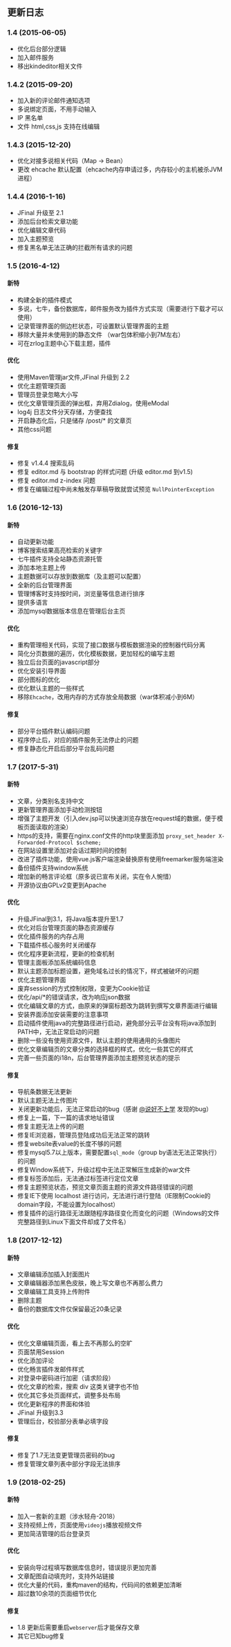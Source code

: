## 更新日志

### 1.4 (2015-06-05)
* 优化后台部分逻辑
* 加入邮件服务
* 移出kindeditor相关文件

### 1.4.2 (2015-09-20)
* 加入新的评论邮件通知选项
* 多说绑定页面，不用手动输入
* IP 黑名单
* 文件 html,css,js 支持在线编辑

### 1.4.3 (2015-12-20)
* 优化对接多说相关代码（Map -> Bean）
* 更改 ehcache 默认配置（ehcache内存申请过多，内存较小的主机被杀JVM进程）

### 1.4.4 (2016-1-16)
* JFinal 升级至 2.1
* 添加后台检索文章功能
* 优化编辑文章代码
* 加入主题预览
* 修复黑名单无法正确的拦截所有请求的问题

### 1.5 (2016-4-12)

#### 新特
* 构建全新的插件模式
* 多说，七牛，备份数据库，邮件服务改为插件方式实现（需要进行下载才可以使用）
* 记录管理界面的侧边栏状态，可设置默认管理界面的主题
* 移除大量并未使用到的静态文件 （war包体积缩小到7M左右）
* 可在zrlog主题中心下载主题，插件
    
#### 优化
* 使用Maven管理jar文件,JFinal 升级到 2.2
* 优化主题管理页面
* 管理员登录忽略大小写
* 优化文章管理页面的弹出框，弃用Zdialog，使用eModal
* log4j 日志文件分天存储，方便查找
* 开启静态化后，只是储存 /post/* 的文章页
* 其他css问题

#### 修复
* 修复 v1.4.4 搜索乱码
* 修复 editor.md 与 bootstrap 的样式问题 (升级 editor.md 到v1.5)
* 修复 editor.md z-index 问题
* 修复在编辑过程中尚未触发存草稿导致就尝试预览 `NullPointerException`

### 1.6 (2016-12-13)

#### 新特
* 自动更新功能
* 博客搜索结果高亮检索的关键字
* 七牛插件支持全站静态资源托管
* 添加本地主题上传
* 主题数据可以存放到数据库（及主题可以配置）
* 全新的后台管理界面
* 管理博客时支持按时间，浏览量等信息进行排序
* 提供多语言
* 添加mysql数据版本信息在管理后台主页

#### 优化
* 重构管理相关代码，实现了接口数据与模板数据渲染的控制器代码分离
* 简化分页数据的遍历，优化模板数据，更加轻松的编写主题
* 独立后台页面的javascript部分
* 优化安装引导界面
* 部分图标的优化
* 优化默认主题的一些样式
* 移除`Ehcache`，改用内存的方式存放全局数据（war体积减小到6M）

#### 修复
* 部分平台插件默认编码问题
* 程序停止后，对应的插件服务无法停止的问题
* 修复静态化开启后部分平台乱码问题

### 1.7 (2017-5-31)

#### 新特
* 文章，分类别名支持中文
* 更新管理界面添加手动检测按钮
* 增强了主题开发（引入dev.jsp可以快速浏览存放在request域的数据，便于模板页面读取的渲染）
* https的支持，需要在nginx.conf文件的http块里面添加 `proxy_set_header X-Forwarded-Protocol $scheme;`
* 在网站设置里添加对会话过期时间的控制
* 改进了插件功能，使用vue.js客户端渲染替换原有使用freemarker服务端渲染
* 备份插件支持window系统
* 增加新的畅言评论框（原多说已宣布关闭，实在令人惋惜）
* 开源协议由GPLv2变更到Apache

#### 优化
* 升级JFinal到3.1，将Java版本提升至1.7
* 优化对后台管理页面的静态资源缓存
* 优化插件服务的内存占用
* 下载插件核心服务时关闭缓存
* 优化程序更新流程，更新的检查机制
* 管理主面板添加系统编码信息
* 默认主题添加标题设置，避免域名过长的情况下，样式被破坏的问题
* 优化主题管理界面
* 废弃session的方式控制权限，变更为Cookie验证
* 优化/api/\*的错误请求，改为响应json数据
* 优化编辑文章的方式，由原来的弹窗标题改为跳转到撰写文章界面进行编辑
* 安装界面添加安装需要的注意事项
* 启动插件使用java的完整路径进行启动，避免部分云平台没有将java添加到PATH中，无法正常启动的问题
* 删除一些没有使用资源文件，默认主题的使用通用的头像图片
* 优化文章编辑页的文章分类的选择框的样式，优化一些其它的样式
* 完善一些页面的i18n，后台管理界面添加主题预览状态的提示

#### 修复
* 导航条数据无法更新
* 默认主题无法上传图片
* 关闭更新功能后，无法正常启动的bug（感谢 [@说好不上学](https://www.weekdragon.cn/) 发现的bug）
* 修复上一篇，下一篇的请求地址错误
* 修复主题无法上传的问题
* 修复IE浏览器，管理员登陆成功后无法正常的跳转
* 修复website表value的长度不够的问题
* 修复mysql5.7以上版本，需要配置`sql_mode`（group by语法无法正常执行）的问题
* 修复Window系统下，升级过程中无法正常解压生成新的war文件
* 修复标签添加后，无法通过标签进行定位文章
* 修复主题预览状态，预览文章页面主题的资源文件路径错误的问题
* 修复IE下使用 localhost 进行访问，无法进行进行登陆（IE限制Cookie的domain字段，不能设置为localhost）
* 修复插件的运行路径无法跟随程序路径变化而变化的问题（Windows的文件完整路径到Linux下面文件却成了文件名）

### 1.8 (2017-12-12)

#### 新特
* 文章编辑添加插入封面图片
* 文章编辑器添加黑色皮肤，晚上写文章也不再那么费力
* 文章编辑工具支持上传附件
* 删除主题
* 备份的数据库文件仅保留最近20条记录

#### 优化
* 优化文章编辑页面，看上去不再那么的空旷
* 页面禁用Session
* 优化添加评论
* 优化畅言插件发邮件样式
* 对登录中密码进行加密（请求阶段）
* 优化文章的检索，搜索 div 这类关键字也不怕
* 优化其它多处页面样式，调整多处布局
* 优化更新程序的界面和体验
* JFinal 升级到3.3
* 管理后台，校验部分表单必填字段

#### 修复
* 修复了1.7无法变更管理员密码的bug
* 修复管理文章列表中部分字段无法排序

### 1.9 (2018-02-25)

#### 新特
* 加入一套新的主题（涉水轻舟-2018）
* 支持视频上传，页面使用`videojs`播放视频文件
* 更加简洁管理的后台登录页

#### 优化
* 安装向导过程填写数据库信息时，错误提示更加完善
* 文章配图自动填充时，支持外站链接
* 优化大量的代码，重构maven的结构，代码间的依赖更加清晰
* 超过数10余项的页面细节优化

#### 修复
* 1.8 更新后需要重启`webserver`后才能保存文章
* 其它已知bug修复